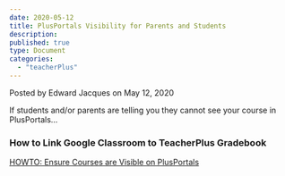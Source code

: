```yaml
---
date: 2020-05-12
title: PlusPortals Visibility for Parents and Students
description:
published: true
type: Document
categories:
  - "teacherPlus"
---
```


Posted by Edward Jacques on May 12, 2020

If students and/or parents are telling you they cannot see your course in PlusPortals...

### How to Link Google Classroom to TeacherPlus Gradebook

[HOWTO: Ensure Courses are Visible on PlusPortals](https://docs.google.com/document/d/1XPha-mwD22OuKcDNRiSYA2JUd-53LmmtdyaNbtfoLPs/edit?usp=sharing)
